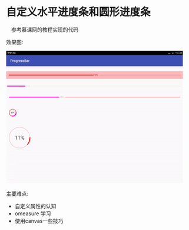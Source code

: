 # 自定义水平进度条和圆形进度条

&emsp;参考慕课网的教程实现的代码

效果图:

![Animation](image\ezgif-3276778685.gif)

主要难点:

* 自定义属性的认知
* omeasure 学习
* 使用canvas一些技巧
